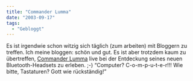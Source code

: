 ```yaml
---
title: "Commander Lumma"
date: "2003-09-17"
tags:
  - "Gebloggt"
---
```


Es ist irgendwie schon witzig sich täglich (zum arbeiten) mit Bloggern zu treffen. Ich meine bloggen: schön und gut. Es ist aber trotzdem kaum zu übertreffen, [Commander Lumma](http://lumma.de/mt/archives/000566.html "lumma.de: Commander Lumma") live bei der Entdeckung seines neuen Bluetooth-Headsets zu erleben. ;-) “Computer? C-o-m-p-u-t-e-r!!! Wie bitte, Tastaturen? Gott wie rückständig!”
